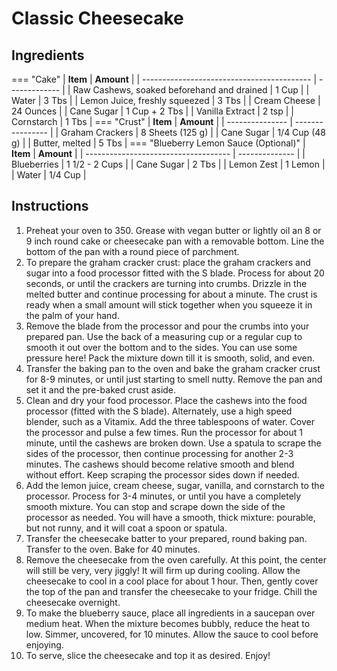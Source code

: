 # Classic Cheesecake

## Ingredients

=== "Cake"
    | **Item**                                   | **Amount**    |
    | ------------------------------------------ | ------------- |
    | Raw Cashews, soaked beforehand and drained | 1 Cup         |
    | Water                                      | 3 Tbs         |
    | Lemon Juice, freshly squeezed              | 3 Tbs         |
    | Cream Cheese                               | 24 Ounces     |
    | Cane Sugar                                 | 1 Cup + 2 Tbs |
    | Vanilla Extract                            | 2 tsp         |
    | Cornstarch                                 | 1 Tbs         |
=== "Crust"
    | **Item**        | **Amount**       |
    | --------------- | ---------------- |
    | Graham Crackers | 8 Sheets (125 g) |
    | Cane Sugar      | 1/4 Cup (48 g)   |
    | Butter, melted  | 5 Tbs            |
=== "Blueberry Lemon Sauce (Optional)"
    | **Item**                             | **Amount**     |
    | ------------------------------------ | -------------- |
    | Blueberries                          | 1 1/2 - 2 Cups |
    | Cane Sugar                           | 2 Tbs          |
    | Lemon Zest                           | 1 Lemon        |
    | Water                                | 1/4 Cup        |

## Instructions

1. Preheat your oven to 350. Grease with vegan butter or lightly oil an 8 or 9 inch round cake or cheesecake pan with a removable bottom. Line the bottom of the pan with a round piece of parchment.
2. To prepare the graham cracker crust: place the graham crackers and sugar into a food processor fitted with the S blade. Process for about 20 seconds, or until the crackers are turning into crumbs. Drizzle in the melted butter and continue processing for about a minute. The crust is ready when a small amount will stick together when you squeeze it in the palm of your hand.
3. Remove the blade from the processor and pour the crumbs into your prepared pan. Use the back of a measuring cup or a regular cup to smooth it out over the bottom and to the sides. You can use some pressure here! Pack the mixture down till it is smooth, solid, and even.
4. Transfer the baking pan to the oven and bake the graham cracker crust for 8-9 minutes, or until just starting to smell nutty. Remove the pan and set it and the pre-baked crust aside.
5. Clean and dry your food processor. Place the cashews into the food processor (fitted with the S blade). Alternately, use a high speed blender, such as a Vitamix. Add the three tablespoons of water. Cover the processor and pulse a few times. Run the processor for about 1 minute, until the cashews are broken down. Use a spatula to scrape the sides of the processor, then continue processing for another 2-3 minutes. The cashews should become relative smooth and blend without effort. Keep scraping the processor sides down if needed.
6. Add the lemon juice, cream cheese, sugar, vanilla, and cornstarch to the processor. Process for 3-4 minutes, or until you have a completely smooth mixture. You can stop and scrape down the side of the processor as needed. You will have a smooth, thick mixture: pourable, but not runny, and it will coat a spoon or spatula.
7. Transfer the cheesecake batter to your prepared, round baking pan. Transfer to the oven. Bake for 40 minutes.
8. Remove the cheesecake from the oven carefully. At this point, the center will still be very, very jiggly! It will firm up during cooling. Allow the cheesecake to cool in a cool place for about 1 hour. Then, gently cover the top of the pan and transfer the cheesecake to your fridge. Chill the cheesecake overnight.
9. To make the blueberry sauce, place all ingredients in a saucepan over medium heat. When the mixture becomes bubbly, reduce the heat to low. Simmer, uncovered, for 10 minutes. Allow the sauce to cool before enjoying.
10. To serve, slice the cheesecake and top it as desired. Enjoy!
